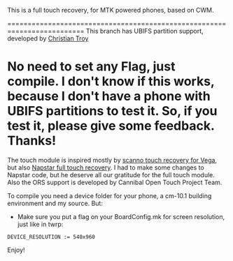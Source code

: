 This is a full touch recovery, for MTK powered phones, based on CWM.

=========================================================================
This branch has UBIFS partition support, developed by <a href="https://github.com/christiantroy">Christian Troy</a>

No need to set any Flag, just compile. I don't know if this works, because I don't have a phone with UBIFS partitions to test it. So, if you test it, please give some feedback. Thanks!
=========================================================================

The touch module is inspired mostly by <a href="https://github.com/scanno/CWM-Recovery-Modded-Touch-Vega">scanno touch recovery for Vega</a>, but also <a href="https://github.com/Napstar-xda/android_bootable_recovery">Napstar full touch recovery</a>. I had to make some changes to Napstar code, but he deserve all our gratitude for the full touch module. Also the ORS support is developed by Cannibal Open Touch Project Team.

To compile you need a device folder for your phone, a cm-10.1 building environment and my source. 
But:
- Make sure you put a flag on your BoardConfig.mk for screen resolution, just like in twrp:
```
DEVICE_RESOLUTION := 540x960
```

Enjoy!
